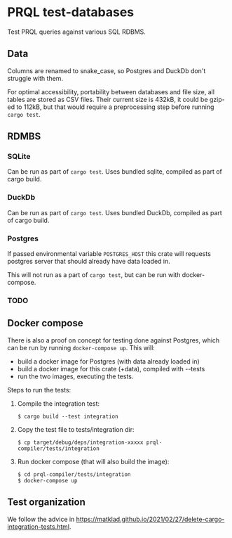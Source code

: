 # PRQL test-databases

Test PRQL queries against various SQL RDBMS.

## Data


Columns are renamed to snake_case, so Postgres and DuckDb don't struggle with
them.

For optimal accessibility, portability between databases and file size, all
tables are stored as CSV files. Their current size is 432kB, it could be gzip-ed
to 112kB, but that would require a preprocessing step before running
`cargo test`.

## RDMBS

### SQLite

Can be run as part of `cargo test`. Uses bundled sqlite, compiled as part of
cargo build.

### DuckDb

Can be run as part of `cargo test`. Uses bundled DuckDb, compiled as part of
cargo build.

### Postgres

If passed environmental variable `POSTGRES_HOST` this crate will requests
postgres server that should already have data loaded in.

This will not run as a part of `cargo test`, but can be run with docker-compose.

### TODO

## Docker compose

There is also a proof on concept for testing done against Postgres, which can be
run by running `docker-compose up`. This will:

- build a docker image for Postgres (with data already loaded in)
- build a docker image for this crate (+data), compiled with --tests
- run the two images, executing the tests.

Steps to run the tests:

1. Compile the integration test:

   ```
   $ cargo build --test integration
   ```

2. Copy the test file to tests/integration dir:

   ```
   $ cp target/debug/deps/integration-xxxxx prql-compiler/tests/integration
   ```

3. Run docker compose (that will also build the image):
   ```
   $ cd prql-compiler/tests/integration
   $ docker-compose up
   ```

## Test organization

We follow the advice in
<https://matklad.github.io/2021/02/27/delete-cargo-integration-tests.html>.
